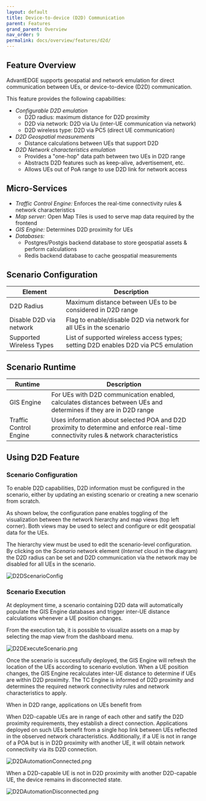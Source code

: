 ```yaml
---
layout: default
title: Device-to-device (D2D) Communication
parent: Features
grand_parent: Overview
nav_order: 9
permalink: docs/overview/features/d2d/
---
```


## Feature Overview
AdvantEDGE supports geospatial and network emulation for direct communication between UEs, or device-to-device (D2D) communication.

This feature provides the following capabilities:
- _Configurable D2D emulation_
  - D2D radius: maximum distance for D2D proximity
  - D2D via network: D2D via Uu (inter-UE communication via network)
  - D2D wireless type: D2D via PC5 (direct UE communication)
- _D2D Geospatial measurements_
  - Distance calculations between UEs that support D2D
- _D2D Network characteristics emulation_
  - Provides a "one-hop" data path between two UEs in D2D range
  - Abstracts D2D features such as keep-alive, advertisement, etc.
  - Allows UEs out of PoA range to use D2D link for network access
	
## Micro-Services
- _Traffic Control Engine:_ Enforces the real-time connectivity rules & network characteristics
- _Map server:_ Open Map Tiles is used to serve map data required by the frontend
- _GIS Engine:_ Determines D2D proximity for UEs
- _Databases:_ 
  - Postgres/Postgis backend database to store geospatial assets & perform calculations
  - Redis backend database to cache geospatial measurements

## Scenario Configuration

Element | Description
------ | ------
D2D Radius | Maximum distance between UEs to be considered in D2D range
Disable D2D via network	| Flag to enable/disable D2D via network for all UEs in the scenario
Supported Wireless Types | List of supported wireless access types; setting D2D enables D2D via PC5 emulation

## Scenario Runtime

Runtime | Description
------ | ------
GIS Engine | For UEs with D2D communication enabled, calculates distances between UEs and determines if they are in D2D range
Traffic Control Engine | Uses information about selected POA and D2D proximity to determine and enforce real-time connectivity rules & network characteristics

## Using D2D Feature
 
### Scenario Configuration
To enable D2D capabilities, D2D information must be configured in the scenario, either by updating an existing scenario or creating a new scenario from scratch.

As shown below, the configuration pane enables toggling of the visualization between the network hierarchy and map views (top left corner). Both views may be used to select and configure or edit geospatial data for the UEs.

The hierarchy view must be used to edit the scenario-level configuration. By clicking on the _Scenario_ network element (_Internet_ cloud in the diagram) the D2D radius can be set and D2D communication via the network may be disabled for all UEs in the scenario.
 
![D2DScenarioConfig]({{site.baseurl}}/assets/images/D2DScenarioConfig.png)

### Scenario Execution
At deployment time, a scenario containing D2D data will automatically populate the GIS Engine databases and trigger inter-UE distance calculations whenever a UE position changes.

From the execution tab, it is possible to visualize assets on a map by selecting the map view from the dashboard menu.

![D2DExecuteScenario.png]({{site.baseurl}}/assets/images/D2DExecuteScenario.png)

Once the scenario is successfully deployed, the GIS Engine will refresh the location of the UEs according to scenario evolution. When a UE position changes, the GIS Engine recalculates inter-UE distance to determine if UEs are within D2D proximity. The TC Engine is informed of D2D proximity and determines the required network connectivity rules and network characteristics to apply.

When in D2D range, applications on UEs benefit from 

When D2D-capable UEs are in range of each other and satify the D2D proximity requirements, they establish a direct connection. Applications deployed on such UEs benefit from a single hop link between UEs reflected in the observed network characteristics. Additionally, if a UE is not in range of a POA but is in D2D proximity with another UE, it will obtain network connectivity via its D2D connection.

![D2DAutomationConnected.png]({{site.baseurl}}/assets/images/D2DAutomationConnected.png)

When a D2D-capable UE is not in D2D proximity with another D2D-capable UE, the device remains in disconnected state.

![D2DAutomationDisconnected.png]({{site.baseurl}}/assets/images/D2DAutomationDisconnected.png)
